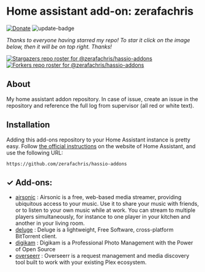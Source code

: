 # Home assistant add-on: zerafachris

[![Donate][donation-badge]](https://www.buymeacoffee.com/zerafachris)
![update-badge]

[donation-badge]: https://img.shields.io/badge/Buy%20me%20a%20coffee-%23d32f2f?logo=buy-me-a-coffee&style=flat&logoColor=white
[update-badge]: https://img.shields.io/github/last-commit/zerafachris/hassio-addons?label=last%20update

_Thanks to everyone having starred my repo! To star it click on the image below, then it will be on top right. Thanks!_

[![Stargazers repo roster for @zerafachris/hassio-addons](https://reporoster.com/stars/zerafachris/hassio-addons)](https://github.com/zerafachris/hassio-addons/stargazers)
[![Forkers repo roster for @zerafachris/hassio-addons](https://reporoster.com/forks/zerafachris/hassio-addons)](https://github.com/zerafachris/hassio-addons/network/members)

## About

My home assistant addon repository.
In case of issue, create an issue in the repository and reference the full log from supervisor (all red or white text).

<!-- - ![smb][smb-shield] : allows accessing smb shares, or a local external disk
- ![ingress][ingress-shield] : supports Ingress
- ![sql][sql-shield] : requires an external sql database server
- ![privileged][privileged-shield] : requires protection mode off to run
- ![ram][ram-shield] : a minimum of 4gb of RAM is recommended to avoid crashing the system -->

## Installation

Adding this add-ons repository to your Home Assistant instance is
pretty easy. Follow [the official instructions](https://home-assistant.io/hassio/installing_third_party_addons) on the
website of Home Assistant, and use the following URL:

```
https://github.com/zerafachris/hassio-addons
```

[//]: # "ADDONLIST_START"

## &#10003; Add-ons:

- [airsonic](airsonic/) : Airsonic is a free, web-based media streamer, providing ubiquitous access to your music. Use it to share your music with friends, or to listen to your own music while at work. You can stream to multiple players simultaneously, for instance to one player in your kitchen and another in your living room.
- [deluge](deluge/) : Deluge is a lightweight, Free Software, cross-platform BitTorrent client.
- [digikam](digikam/) : Digikam is a Professional Photo Management with the Power of Open Source
- [overseerr](overseerr/) : Overseerr is a request management and media discovery tool built to work with your existing Plex ecosystem.

[//]: # "ADDONLIST_END"
[smb-shield]: https://img.shields.io/badge/SMB--green?style=plastic.svg
[sql-shield]: https://img.shields.io/badge/SQL-external-orange.svg
[privileged-shield]: https://img.shields.io/badge/privileged-required-orange.svg
[ingress-shield]: https://img.shields.io/badge/ingress--green.svg
[support-shield]: https://img.shields.io/badge/Support-thread-green.svg
[ram-shield]: https://img.shields.io/badge/RAM_min-4Gb-orange.svg
